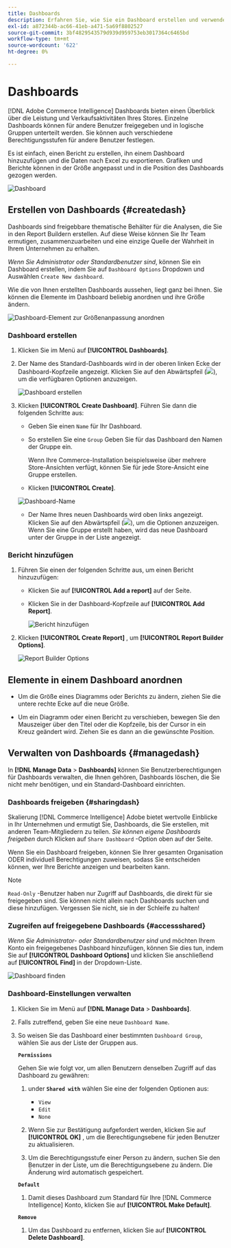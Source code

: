```yaml
---
title: Dashboards
description: Erfahren Sie, wie Sie ein Dashboard erstellen und verwenden.
exl-id: a872344b-ac66-41eb-a471-5a69f8802527
source-git-commit: 3bf4829543579d939d959753eb3017364c6465bd
workflow-type: tm+mt
source-wordcount: '622'
ht-degree: 0%

---
```


# Dashboards

[!DNL Adobe Commerce Intelligence] Dashboards bieten einen Überblick über die Leistung und Verkaufsaktivitäten Ihres Stores. Einzelne Dashboards können für andere Benutzer freigegeben und in logische Gruppen unterteilt werden. Sie können auch verschiedene Berechtigungsstufen für andere Benutzer festlegen.

Es ist einfach, einen Bericht zu erstellen, ihn einem Dashboard hinzuzufügen und die Daten nach Excel zu exportieren. Grafiken und Berichte können in der Größe angepasst und in die Position des Dashboards gezogen werden.

![Dashboard](../../assets/magento-bi-report-builder-revenue-by-products-formula-report-holiday-sales-dashboard.png)

## Erstellen von Dashboards {#createdash}

Dashboards sind freigebbare thematische Behälter für die Analysen, die Sie in den Report Buildern erstellen. Auf diese Weise können Sie Ihr Team ermutigen, zusammenzuarbeiten und eine einzige Quelle der Wahrheit in Ihrem Unternehmen zu erhalten.

*Wenn Sie Administrator oder Standardbenutzer sind*, können Sie ein Dashboard erstellen, indem Sie auf `Dashboard Options` Dropdown und Auswählen `Create New dashboard`.

Wie die von Ihnen erstellten Dashboards aussehen, liegt ganz bei Ihnen. Sie können die Elemente im Dashboard beliebig anordnen und ihre Größe ändern.

![Dashboard-Element zur Größenanpassung anordnen](../../assets/arrange_resize_dashboard_element.gif)

### Dashboard erstellen

1. Klicken Sie im Menü auf **[!UICONTROL Dashboards]**.

1. Der Name des Standard-Dashboards wird in der oberen linken Ecke der Dashboard-Kopfzeile angezeigt. Klicken Sie auf den Abwärtspfeil (![](../../assets/magento-bi-btn-down.png)), um die verfügbaren Optionen anzuzeigen.

   ![Dashboard erstellen](../../assets/magento-bi-dashboard-create.png)

1. Klicken **[!UICONTROL Create Dashboard]**. Führen Sie dann die folgenden Schritte aus:

   * Geben Sie einen `Name` für Ihr Dashboard.

   * So erstellen Sie eine `Group` Geben Sie für das Dashboard den Namen der Gruppe ein.

      Wenn Ihre Commerce-Installation beispielsweise über mehrere Store-Ansichten verfügt, können Sie für jede Store-Ansicht eine Gruppe erstellen.

   * Klicken **[!UICONTROL Create]**.

   ![Dashboard-Name](../../assets/magento-bi-dashboard-create-name.png)

   * Der Name Ihres neuen Dashboards wird oben links angezeigt. Klicken Sie auf den Abwärtspfeil (![](../../assets/magento-bi-btn-down.png)), um die Optionen anzuzeigen. Wenn Sie eine Gruppe erstellt haben, wird das neue Dashboard unter der Gruppe in der Liste angezeigt.


### Bericht hinzufügen

1. Führen Sie einen der folgenden Schritte aus, um einen Bericht hinzuzufügen:

   * Klicken Sie auf **[!UICONTROL Add a report]** auf der Seite.

   * Klicken Sie in der Dashboard-Kopfzeile auf **[!UICONTROL Add Report]**.

      ![Bericht hinzufügen](../../assets/magento-bi-dashboard-create-add-report.png)

1. Klicken **[!UICONTROL Create Report]** , um **[!UICONTROL Report Builder Options]**.

   ![Report Builder Options](../../assets/magento-bi-report-builder.png)

## Elemente in einem Dashboard anordnen

* Um die Größe eines Diagramms oder Berichts zu ändern, ziehen Sie die untere rechte Ecke auf die neue Größe.

* Um ein Diagramm oder einen Bericht zu verschieben, bewegen Sie den Mauszeiger über den Titel oder die Kopfzeile, bis der Cursor in ein Kreuz geändert wird. Ziehen Sie es dann an die gewünschte Position.

## Verwalten von Dashboards {#managedash}

In **[!DNL Manage Data** > **Dashboards]** können Sie Benutzerberechtigungen für Dashboards verwalten, die Ihnen gehören, Dashboards löschen, die Sie nicht mehr benötigen, und ein Standard-Dashboard einrichten.

### Dashboards freigeben {#sharingdash}

Skalierung [!DNL Commerce Intelligence] Adobe bietet wertvolle Einblicke in Ihr Unternehmen und ermutigt Sie, Dashboards, die Sie erstellen, mit anderen Team-Mitgliedern zu teilen. *Sie können eigene Dashboards freigeben* durch Klicken auf `Share Dashboard` -Option oben auf der Seite.

Wenn Sie ein Dashboard freigeben, können Sie Ihrer gesamten Organisation ODER individuell Berechtigungen zuweisen, sodass Sie entscheiden können, wer Ihre Berichte anzeigen und bearbeiten kann.

>[!NOTE]
>
>`Read-Only` -Benutzer haben nur Zugriff auf Dashboards, die direkt für sie freigegeben sind. Sie können nicht allein nach Dashboards suchen und diese hinzufügen. Vergessen Sie nicht, sie in der Schleife zu halten!

### Zugreifen auf freigegebene Dashboards {#accessshared}

*Wenn Sie Administrator- oder Standardbenutzer sind* und möchten Ihrem Konto ein freigegebenes Dashboard hinzufügen, können Sie dies tun, indem Sie auf **[!UICONTROL Dashboard Options]** und klicken Sie anschließend auf **[!UICONTROL Find]** in der Dropdown-Liste.

![Dashboard finden](../../assets/find_dashboard.png)<!--{: width="1000" height="535"}-->

### Dashboard-Einstellungen verwalten

1. Klicken Sie im Menü auf **[!DNL Manage Data** > **Dashboards]**.

1. Falls zutreffend, geben Sie eine neue `Dashboard Name`.

1. So weisen Sie das Dashboard einer bestimmten `Dashboard Group`, wählen Sie aus der Liste der Gruppen aus.

   **`Permissions`**

   Gehen Sie wie folgt vor, um allen Benutzern denselben Zugriff auf das Dashboard zu gewähren:

   1. under **`Shared with`** wählen Sie eine der folgenden Optionen aus:

      * `View`
      * `Edit`
      * `None`
   1. Wenn Sie zur Bestätigung aufgefordert werden, klicken Sie auf **[!UICONTROL OK]** , um die Berechtigungsebene für jeden Benutzer zu aktualisieren.

   1. Um die Berechtigungsstufe einer Person zu ändern, suchen Sie den Benutzer in der Liste, um die Berechtigungsebene zu ändern. Die Änderung wird automatisch gespeichert.

   **`Default`**

   1. Damit dieses Dashboard zum Standard für Ihre [!DNL Commerce Intelligence] Konto, klicken Sie auf **[!UICONTROL Make Default]**.

   **`Remove`**

   1. Um das Dashboard zu entfernen, klicken Sie auf **[!UICONTROL Delete Dashboard]**.
